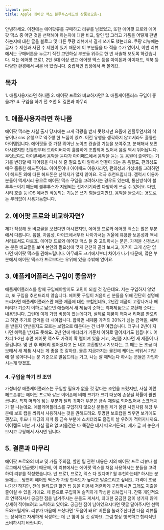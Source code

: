 ```yaml
---
layout: post
title: Apple 에어팟 맥스 블루투스헤드셋 상품평모음-1
---
```


안녕하세요. 이전에는 에어팟류를 구매하고 리뷰를 남겼었고, 또한 에어팟 프로와 에어팟 맥스 중 어떤 것을 선택해야 하는지에 대한 비교, 할인 팁 그리고 가품을 어떻게 판별하는지에 대한 글을 블로그 및 다른 쿠팡 리뷰에서 길게 쓰기도 했는데요. 쿠팡 리뷰에는 글자 수 제한과 사진 수 제한이 있기 때문에 이 부분들을 다 적을 수가 없어서, 이번 리뷰에서는 구매버튼을 누르기 직전 고민하실 부분들 위주로 한 번 서술해 보도록 하겠습니다. 저는 에어팟 프로1, 2만 5대 이상 썼고 에어팟 맥스 등을 아이폰과 아이패드, 맥북 등 다양한 환경에서 써본 바 있습니다. 중립적인 입장에서 써 볼게요.


<h2>목차</h2>
1. 애플사용자라면 하나쯤
2. 에어팟 프로와 비교하자면?
3. 애플케어플러스 구입이 좋을까?
4. 구입을 하기 전 조언
5. 결론과 마무리



<h2>1. 애플사용자라면 하나쯤</h2>
에어팟 맥스는 사실 출시 당시에는 크게 각광을 받지 못했지만 요즘에 인플루언서의 착용이나 sns 유행으로 역주행 한 느낌이 있죠. 이런 유행을 생각하지 않고서라도 훌륭한 아이템입니다. 에어팟들 중 가장 뛰어난 노이즈 캔슬링 기능을 보여주고, 분해해서 보면 아시겠지만 진동판부터 드라이버까지 훌륭하게 조합되어 있어서 음질 역시 뛰어납니다. 무엇보다도 아이폰에서 음악을 듣다가 아이패드에서 음악을 듣는 등 음원이 출력되는 기기를 변경할 때 페어링을 다시 해 줄 필요 없이 알아서 연결이 되는 등 음질도, 편의성도 매우 훌륭한 헤드폰이죠. 아이폰이나 아이패드 이용자라면, 편의성과 가성비를 고려하면 이 헤드폰 외에 다른 헤드폰은 선택지가 많지 않아요. 적극 추천드립니다. 갤럭시 이용자 분들이 액세서리 용으로 에어팟 맥스 구입을 고려하시는 경우도 있는데, 통신방식이 블루투스이기 때문에 블루투스가 지원되는 전자기기라면 다양하게 쓰실 수 있어요. 다만, 시리 호출 등 iOS 에서만 작동되는 기능은 쓰기 힘들겠지만요. 음악을 들으시는 용도로는 무리없이 사용가능합니다.


<h2>2. 에어팟 프로와 비교하자면?</h2>
제가 작성해 둔 비교글을 보셨다면 아시겠지만, 에어팟 프로와 에어팟 맥스는 많은 부분에서 다릅니다. 음질, 차음성, 마이크에서부터 나아가서는 겨울에 유용한 보온성과 액세서리로서도 다르죠. 에어팟 프로와 에어팟 맥스 둘 중 고민하시는 분은, 가격을 신경쓰시는 분은 비교글을 보며 본인의 필요성에 맞게 천천히 골라 보시고, 가격이 크게 상관 없다면 에어팟 맥스를 권해드립니다. 아무래도 크기에서부터 차이가 나기 때문에, 많은 부분에서 에어팟 맥스가 프로보다는 우위에 있을 수밖에 없어요.


<h2>3. 애플케어플러스 구입이 좋을까?</h2>
애플케어플러스를 함께 구입해야할지도 고민이 되실 것 같은데요. 저는 구입하지 않았고, 또 구입을 추천드리지 않습니다. 에어팟 구입이 처음이신 분들을 위해 간단히 설명해 드리자면 애플케어플러스란 애플 제품에 대한 보험인데요, 2년간 제품이 고장나거나 배터리가 기준치 이하로 닳으면 애플에서 새 제품이 준하는 리퍼제품으로 교환해 준다는 내용입니다. 그런데 이게 가입 비용이 있는데다가, 실제로 제품이 깨져서 리퍼를 받으려고 하면 추가로 금액을 더 내야합니다. 합하면 새제품 가격의 30%가 넘는 금액을, 혜택을 받을지 안받을지도 모르는 보험으로 태운다는 건 너무 아깝습니다. 더구나 2년이 지나면 혜택을 받지도 못해요. 2년 안에 배터리가 기준치 이하로 떨어지기도 힘듭니다. 어차피 1-2년 후면 에어팟 맥스도 가격이 확 떨어져 있을 거고, 3년쯤 지나면 새 제품이 나올겁니다. 몇 년 후 배터리 떨어졌다고 돈 내고 교환받으시기보다는, 그 때는 돈 조금 더 보태서 새 제품 사시는 게 좋을 것 같아요. 물론 지금까지는 물건에 케이스 씌워서 가방에 잘 넣어다니는 분 기준으로 말씀드리는 거고, 나는 잘 깨먹는다 하시는 분들은 가입하시는게 맞겠죠.


<h3>4. 구입을 하기 전 조언</h3>
가성비상 애플케어플러스는 구입할 필요가 없을 것 같다는 조언을 드렸지만, 사실 이런 헤드폰류는 에어팟 프로와 같은 이어폰에 비해 크기가 크기 때문에 손상될 확률이 훨씬 큽니다. 특히 머리에 닿는 부분과 달리 귀마개 부분은 금속 재질로 되어있어서 스크래치가 잘 나는데요. 애플케어플러스를 구입하지 않으신 분들은 제가 올린 사진처럼 해당 부분에 보호 캡을 씌워서 사용하시는 것을 권해드려요. 투명한 보호캡을 씌우면 보기에도 괜찮고, 후드나 패딩의 지퍼 등 금속 부분에 스치더라도 흠집이 날 우려가 적어지니까요. 이어캡도 비싼 거 사실 필요 없고(물건은 다 똑같은 데서 떼오거든요), 제가 글 써 놓은거 보시고 쿠팡에서 사시면 됩니다.


<h2>5. 결론과 마무리</h2>
에어팟 프로와의 비교 및 가품 주의점, 할인 팁 관련 내용은 저의 에어팟 프로 리뷰나 블로그에서 언급했기 때문에, 이 리뷰에서는 에어팟 맥스를 처음 사용하시는 분들을 고려하여 리뷰를 작성했습니다. 넌 프로1, 프로2, 맥스 다 있다며? 뭘 추천하는데? 하시는 분들께는... 당연히 에어팟 맥스가 가장 만족도가 높다고 말씀드리고 싶네요. 가격이 조금 나가긴 하지만, 전에 알려드린 할인 팁 등을 이용해 저렴하게 구입하시면 그래도 지출을 줄이실 수 있을 거에요.
제 돈으로 구입하여 솔직하게 작성한 리뷰입니다. 간혹 개인적으로 연락하셔서 궁금한 점을 남겨주시는 분들도 계셔서, 최대한 궁금한 점이 생기지 않게 상세히 적어보려고 노력하고 있어요. 궁금한 점이 남아있으시다면 댓글 달아주시면 선택 도와드릴게요. 리뷰가 마음에 드셨다면 ‘도움이 돼요’ 버튼을 눌러주신다면 다음 리뷰들도 정직하고 자세하게 작성하는 데 큰 힘이 될 것 같아요. 그럼 항상 행복하고 합리적인 소비하시기 바랍니다.